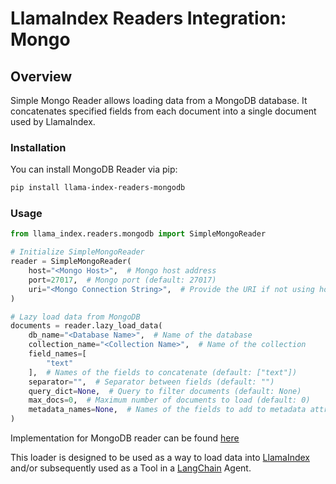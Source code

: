 # LlamaIndex Readers Integration: Mongo

## Overview

Simple Mongo Reader allows loading data from a MongoDB database. It concatenates specified fields from each document into a single document used by LlamaIndex.

### Installation

You can install MongoDB Reader via pip:

```bash
pip install llama-index-readers-mongodb
```

### Usage

```python
from llama_index.readers.mongodb import SimpleMongoReader

# Initialize SimpleMongoReader
reader = SimpleMongoReader(
    host="<Mongo Host>",  # Mongo host address
    port=27017,  # Mongo port (default: 27017)
    uri="<Mongo Connection String>",  # Provide the URI if not using host and port
)

# Lazy load data from MongoDB
documents = reader.lazy_load_data(
    db_name="<Database Name>",  # Name of the database
    collection_name="<Collection Name>",  # Name of the collection
    field_names=[
        "text"
    ],  # Names of the fields to concatenate (default: ["text"])
    separator="",  # Separator between fields (default: "")
    query_dict=None,  # Query to filter documents (default: None)
    max_docs=0,  # Maximum number of documents to load (default: 0)
    metadata_names=None,  # Names of the fields to add to metadata attribute (default: None)
)
```

Implementation for MongoDB reader can be found [here](https://docs.llamaindex.ai/en/stable/examples/data_connectors/MongoDemo/)

This loader is designed to be used as a way to load data into
[LlamaIndex](https://github.com/run-llama/llama_index/tree/main/llama_index) and/or subsequently
used as a Tool in a [LangChain](https://github.com/hwchase17/langchain) Agent.
